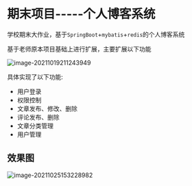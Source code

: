 # 期末项目-----个人博客系统

学校期末大作业，基于`SpringBoot`+`mybatis`+`redis`的个人博客系统

基于老师原本项目基础上进行扩展，主要扩展以下功能

![image-20211019211243949](https://cdn.jsdelivr.net/gh/mnmnmssd/hexoBlogimg/blog/2020/image-20211019211243949.png)

具体实现了以下功能:

- 用户登录
- 权限控制
- 文章发布、修改、删除
- 评论发布、删除
- 文章分类管理
- 用户管理

## 效果图

![image-20211025153228982](https://cdn.jsdelivr.net/gh/mnmnmssd/hexoBlogimg/blog/2020/image-20211025153228982.png)

